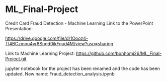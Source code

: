 # ML_Final-Project
Credit Card Fraud Detection - Machine Learning
Link to the PowerPoint Presentation:

https://drive.google.com/file/d/1Oooz4-TI4BCzmou4yr8Snqd0ikFqud4M/view?usp=sharing


Link to Machine Learning Project: 
https://github.com/bonhomj26/ML_Final-Project.git

jupyter notebook for the project has been renamed and the code has been updated.
New name: Fraud_detection_analysis.ipynb
